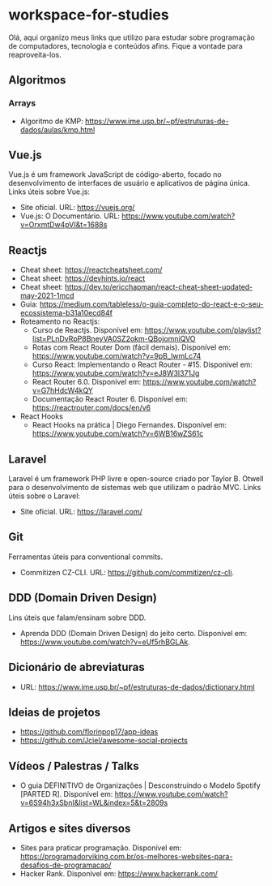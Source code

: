 # workspace-for-studies

Olá, aqui organizo meus links que utilizo para estudar sobre programação de computadores, tecnologia e conteúdos afins. Fique a vontade para reaproveita-los.

## Algoritmos
### Arrays
- Algoritmo de KMP: https://www.ime.usp.br/~pf/estruturas-de-dados/aulas/kmp.html

## Vue.js
Vue.js é um framework JavaScript de código-aberto, focado no desenvolvimento de interfaces de usuário e aplicativos de página única. Links úteis sobre Vue.js:
- Site oficial. URL: https://vuejs.org/
- Vue.js: O Documentário. URL: https://www.youtube.com/watch?v=OrxmtDw4pVI&t=1688s

## Reactjs
- Cheat sheet: https://reactcheatsheet.com/
- Cheat sheet: https://devhints.io/react
- Cheat sheet: https://dev.to/ericchapman/react-cheat-sheet-updated-may-2021-1mcd
- Guia: https://medium.com/tableless/o-guia-completo-do-react-e-o-seu-ecossistema-b31a10ecd84f
- Roteamento no Reactjs:
  - Curso de Reactjs. Disponível em: https://www.youtube.com/playlist?list=PLnDvRpP8BneyVA0SZ2okm-QBojomniQVO
  - Rotas com React Router Dom (fácil demais). Disponível em: https://www.youtube.com/watch?v=9pB_lwmLc74
  - Curso React: Implementando o React Router - #15. Disponível em: https://www.youtube.com/watch?v=eJ8W3l371Jg
  - React Router 6.0. Disponível em: https://www.youtube.com/watch?v=G7hHdcW4kQY
  - Documentação React Router 6. Disponível em: https://reactrouter.com/docs/en/v6
- React Hooks
  - React Hooks na prática | Diego Fernandes. Disponível em: https://www.youtube.com/watch?v=6WB16wZS61c

## Laravel
Laravel é um framework PHP livre e open-source criado por Taylor B. Otwell para o desenvolvimento de sistemas web que utilizam o padrão MVC. Links úteis sobre o Laravel:
- Site oficial. URL: https://laravel.com/


## Git

Ferramentas úteis para conventional commits.
- Commitizen CZ-CLI. URL: https://github.com/commitizen/cz-cli.

## DDD (Domain Driven Design)
Lins úteis que falam/ensinam sobre DDD.
- Aprenda DDD (Domain Driven Design) do jeito certo. Disponível em: https://www.youtube.com/watch?v=eUf5rhBGLAk.

## Dicionário de abreviaturas
- URL: https://www.ime.usp.br/~pf/estruturas-de-dados/dictionary.html


## Ideias de projetos
- https://github.com/florinpop17/app-ideas
- https://github.com/Jciel/awesome-social-projects

## Vídeos / Palestras / Talks
- O guia DEFINITIVO de Organizações | Desconstruindo o Modelo Spotify [PARTED R]. Disponível em: https://www.youtube.com/watch?v=6S94h3xSbnI&list=WL&index=5&t=2809s

## Artigos e sites diversos
- Sites para praticar programação. Disponível em: https://programadorviking.com.br/os-melhores-websites-para-desafios-de-programacao/
- Hacker Rank. Disponível em: https://www.hackerrank.com/

